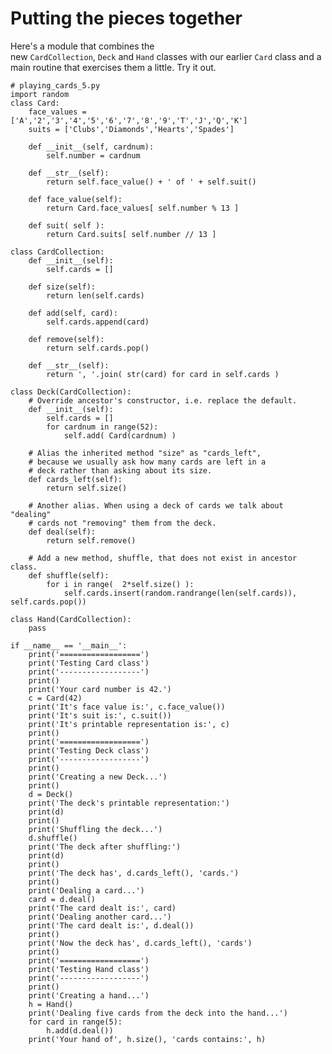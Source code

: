 # Putting the pieces together

Here's a module that combines the
new `CardCollection`, `Deck` and `Hand` classes with our
earlier `Card` class and a main routine that exercises them a little.
Try it out.

    # playing_cards_5.py
    import random
    class Card:
        face_values = ['A','2','3','4','5','6','7','8','9','T','J','Q','K']
        suits = ['Clubs','Diamonds','Hearts','Spades']

        def __init__(self, cardnum):
            self.number = cardnum     

        def __str__(self):
            return self.face_value() + ' of ' + self.suit()

        def face_value(self):
            return Card.face_values[ self.number % 13 ]

        def suit( self ):
            return Card.suits[ self.number // 13 ]

    class CardCollection:
        def __init__(self):
            self.cards = []

        def size(self):
            return len(self.cards)

        def add(self, card):
            self.cards.append(card)

        def remove(self):
            return self.cards.pop()

        def __str__(self):
            return ', '.join( str(card) for card in self.cards )

    class Deck(CardCollection):
        # Override ancestor's constructor, i.e. replace the default.
        def __init__(self):
            self.cards = []
            for cardnum in range(52):
                self.add( Card(cardnum) )

        # Alias the inherited method "size" as "cards_left",
        # because we usually ask how many cards are left in a
        # deck rather than asking about its size.
        def cards_left(self):
            return self.size()

        # Another alias. When using a deck of cards we talk about "dealing"
        # cards not "removing" them from the deck.
        def deal(self):
            return self.remove()

        # Add a new method, shuffle, that does not exist in ancestor class.
        def shuffle(self):
            for i in range(  2*self.size() ):
                self.cards.insert(random.randrange(len(self.cards)), self.cards.pop())

    class Hand(CardCollection):
        pass    

    if __name__ == '__main__':
        print('==================')
        print('Testing Card class')
        print('------------------')
        print()
        print('Your card number is 42.')
        c = Card(42)
        print('It's face value is:', c.face_value())
        print('It's suit is:', c.suit())
        print('It's printable representation is:', c)
        print()
        print('==================')
        print('Testing Deck class')
        print('------------------')
        print()
        print('Creating a new Deck...')
        print()
        d = Deck()
        print('The deck's printable representation:')
        print(d)
        print()
        print('Shuffling the deck...')
        d.shuffle()
        print('The deck after shuffling:')
        print(d)
        print()
        print('The deck has', d.cards_left(), 'cards.')
        print()
        print('Dealing a card...')
        card = d.deal()
        print('The card dealt is:', card)
        print('Dealing another card...')
        print('The card dealt is:', d.deal())
        print()
        print('Now the deck has', d.cards_left(), 'cards')
        print()
        print('==================')
        print('Testing Hand class')
        print('------------------')
        print()
        print('Creating a hand...')
        h = Hand()
        print('Dealing five cards from the deck into the hand...')
        for card in range(5):
            h.add(d.deal())
        print('Your hand of', h.size(), 'cards contains:', h)
